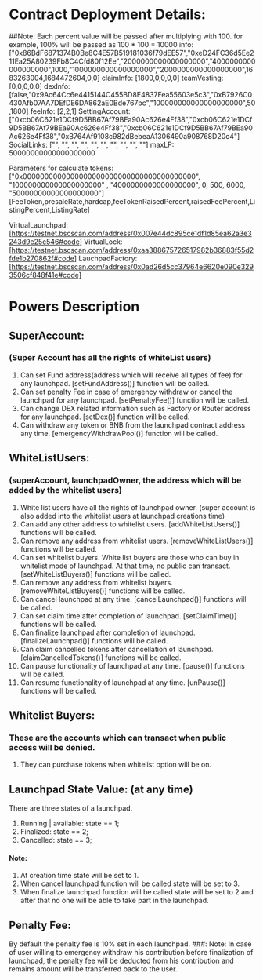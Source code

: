 # Contract Deployment Details:
##Note: Each percent value will be passed after multiplying with 100. for example, 100% will be passed as 100 * 100 = 10000
info: ["0x86BdF6871374B0Be8C4E57B519181036f79dEE57","0xeD24FC36d5Ee211Ea25A80239Fb8C4Cfd80f12Ee","2000000000000000000","4000000000000000000",1000,"1000000000000000000","2000000000000000000",1683263004,1684472604,0,0]
claimInfo: [1800,0,0,0,0]
teamVesting: [0,0,0,0,0]
dexInfo: [false,"0x9Ac64Cc6e4415144C455BD8E4837Fea55603e5c3","0xB7926C0430Afb07AA7DEfDE6DA862aE0Bde767bc","100000000000000000000",50,1800]
feeInfo: [2,2,1]
SettingAccount: ["0xcb06C621e1DCf9D5BB67Af79BEa90Ac626e4Ff38","0xcb06C621e1DCf9D5BB67Af79BEa90Ac626e4Ff38","0xcb06C621e1DCf9D5BB67Af79BEa90Ac626e4Ff38","0xB764Af9108c982dBebeaA1306490a908768D20c4"]
SocialLinks: ["", "", "", "", "", "", "", "", "", ""]
maxLP: 50000000000000000000
    
Parameters for calculate tokens: ["0x0000000000000000000000000000000000000000", "100000000000000000000" , "4000000000000000000", 0, 500, 6000, "50000000000000000000"]
                                 [FeeToken,presaleRate,hardcap,feeTokenRaisedPercent,raisedFeePercent,ListingPercent,ListingRate]

VirtualLaunchpad: [https://testnet.bscscan.com/address/0x007e44dc895ce1df1d85ea62a3e3243d9e25c546#code]
VirtualLock: [https://testnet.bscscan.com/address/0xaa388675726517982b36883f55d2fde1b270862f#code]
LauchpadFactory: [https://testnet.bscscan.com/address/0x0ad26d5cc37964e6620e090e3293506cf848f41e#code]




# Powers Description

## SuperAccount: 
### (Super Account has all the rights of whiteList users)
1. Can set Fund address(address which will receive all types of fee) for any launchpad. [setFundAddress()] function will be called.
2. Can set penalty Fee in case of emergency withdraw or cancel the launchpad for any launchpad. [setPenaltyFee()] function will be called.
3. Can change DEX related information such as Factory or Router address for any launchpad. [setDex()] function will be called.
4. Can withdraw any token or BNB from the launchpad contract address any time. [emergencyWithdrawPool()] function will be called.

## WhiteListUsers: 
### (superAccount, launchpadOwner, the address which will be added by the whitelist users)
1. White list users have all the rights of launchpad owner. (super account is also added into the whitelist users at launchpad creations time)
2. Can add any other address to whitelist users. [addWhiteListUsers()] functions will be called.
3. Can remove any address from whitelist users. [removeWhiteListUsers()] functions will be called.
4. Can set whitelist buyers. White list buyers are those who can buy in whitelist mode of launchpad. At that time, no public can transact.[setWhiteListBuyers()] functions will be called.
5. Can remove any address from whitelist buyers. [removeWhiteListBuyers()] functions will be called.
6. Can cancel launchpad at any time. [cancelLaunchpad()] functions will be called.
7. Can set claim time after completion of launchpad. [setClaimTime()] functions will be called.
8. Can finalize launchpad after completion of launchpad. [finalizeLaunchpad()] functions will be called.
9. Can claim cancelled tokens after cancellation of launchpad. [claimCancelledTokens()] functions will be called.
10. Can pause functionality of launchpad at any time. [pause()] functions will be called.
11. Can resume functionality of launchpad at any time. [unPause()] functions will be called.


## Whitelist Buyers:
### These are the accounts which can transact when public access will be denied.
1. They can purchase tokens when whitelist option will be on.


## Launchpad State Value: (at any time)
There are three states of a launchpad.
1. Running | available: state == 1;
2. Finalized: state == 2;
3. Cancelled: state == 3;
#### Note:
1. At creation time state will be set to 1.
2. When cancel launchpad function will be called state will be set to 3.
3. When finalize launchpad function will be called state will be set to 2 and after that no one will be able to take part in the launchpad.



## Penalty Fee:
By default the penalty fee is 10% set in each launchpad.
###: Note: In case of user willing to emergency withdraw his contribution before finalization of launchpad, the penalty fee will be deducted from his contribution and remains amount will be transferred back to the user.

